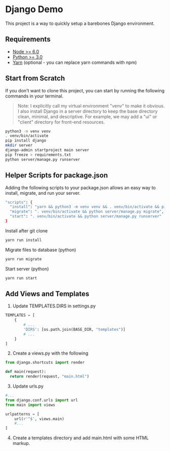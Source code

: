 # Django Demo

This project is a way to quickly setup a barebones Django environment.

## Requirements

- [Node >= 6.0](https://nodejs.org)
- [Python >= 3.0](https://www.python.org)
- [Yarn](https://yarnpkg.com) (optional - you can replace yarn commands with npm)

## Start from Scratch

If you don't want to clone this project, you can start by running the following commands in your terminal.

> Note: I explicitly call my virtual environment "venv" to make it obvious. I also install Django in a server directory to keep the base directory clean, minimal, and descriptive. For example, we may add a "ui" or "client" directory for front-end resources.

```bash
python3 -m venv venv
. venv/bin/activate
pip install django
mkdir server
django-admin startproject main server
pip freeze > requirements.txt
python server/manage.py runserver
```

## Helper Scripts for package.json

Adding the following scripts to your package.json allows an easy way to install, migrate, and run your server.

```bash
"scripts": {
  "install": "yarn && python3 -m venv venv && . venv/bin/activate && pip install -r requirements.txt && exit",
  "migrate": ". venv/bin/activate && python server/manage.py migrate",
  "start": ". venv/bin/activate && python server/manage.py runserver"
}
```

Install after git clone

```bash
yarn run install
```

Migrate files to database (python)

```bash
yarn run migrate
```

Start server (python)

```bash
yarn run start
```

## Add Views and Templates

1. Update TEMPLATES.DIRS in settings.py

```python
TEMPLATES = [
    {
        # ...
        'DIRS': [os.path.join(BASE_DIR, "templates")]
        # ...
    }
]
```

2. Create a views.py with the following

```python
from django.shortcuts import render

def main(request):
  return render(request, "main.html")
```

3. Update urls.py

```python
#...
from django.conf.urls import url
from main import views

urlpatterns = [
    url(r'^$', views.main)
    #...
]
```

4. Create a templates directory and add main.html with some HTML markup.
